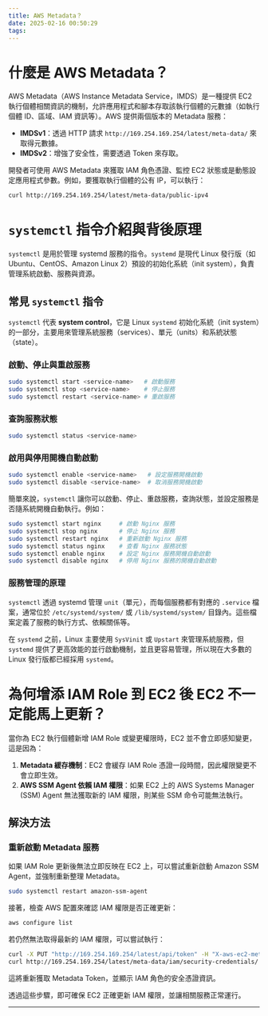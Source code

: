```yaml
---
title: AWS Metadata？
date: 2025-02-16 00:50:29
tags:
---
```


# 什麼是 AWS Metadata？

AWS Metadata（AWS Instance Metadata Service，IMDS）是一種提供 EC2 執行個體相關資訊的機制，允許應用程式和腳本存取該執行個體的元數據（如執行個體 ID、區域、IAM 資訊等）。AWS 提供兩個版本的 Metadata 服務：

- **IMDSv1**：透過 HTTP 請求 `http://169.254.169.254/latest/meta-data/` 來取得元數據。
- **IMDSv2**：增強了安全性，需要透過 Token 來存取。

開發者可使用 AWS Metadata 來獲取 IAM 角色憑證、監控 EC2 狀態或是動態設定應用程式參數。例如，要獲取執行個體的公有 IP，可以執行：

```bash
curl http://169.254.169.254/latest/meta-data/public-ipv4
```

# `systemctl` 指令介紹與背後原理

`systemctl` 是用於管理 systemd 服務的指令。`systemd` 是現代 Linux 發行版（如 Ubuntu、CentOS、Amazon Linux 2）預設的初始化系統（init system），負責管理系統啟動、服務與資源。

## 常見 `systemctl` 指令
`systemctl` 代表 **system control**，它是 Linux `systemd` 初始化系統（init system）的一部分，主要用來管理系統服務（services）、單元（units）和系統狀態（state）。  


### 啟動、停止與重啟服務
```bash
sudo systemctl start <service-name>   # 啟動服務
sudo systemctl stop <service-name>    # 停止服務
sudo systemctl restart <service-name> # 重啟服務
```

### 查詢服務狀態
```bash
sudo systemctl status <service-name>
```

### 啟用與停用開機自動啟動
```bash
sudo systemctl enable <service-name>   # 設定服務開機啟動
sudo systemctl disable <service-name>  # 取消服務開機啟動
```
簡單來說，`systemctl` 讓你可以啟動、停止、重啟服務，查詢狀態，並設定服務是否隨系統開機自動執行。例如：  

```bash
sudo systemctl start nginx     # 啟動 Nginx 服務
sudo systemctl stop nginx      # 停止 Nginx 服務
sudo systemctl restart nginx   # 重新啟動 Nginx 服務
sudo systemctl status nginx    # 查看 Nginx 服務狀態
sudo systemctl enable nginx    # 設定 Nginx 服務開機自動啟動
sudo systemctl disable nginx   # 停用 Nginx 服務的開機自動啟動
```



### 服務管理的原理
`systemctl` 透過 systemd 管理 `unit`（單元），而每個服務都有對應的 `.service` 檔案，通常位於 `/etc/systemd/system/` 或 `/lib/systemd/system/` 目錄內。這些檔案定義了服務的執行方式、依賴關係等。

在 `systemd` 之前，Linux 主要使用 `SysVinit` 或 `Upstart` 來管理系統服務，但 `systemd` 提供了更高效能的並行啟動機制，並且更容易管理，所以現在大多數的 Linux 發行版都已經採用 `systemd`。
# 為何增添 IAM Role 到 EC2 後 EC2 不一定能馬上更新？

當你為 EC2 執行個體新增 IAM Role 或變更權限時，EC2 並不會立即感知變更，這是因為：
1. **Metadata 緩存機制**：EC2 會緩存 IAM Role 憑證一段時間，因此權限變更不會立即生效。
2. **AWS SSM Agent 依賴 IAM 權限**：如果 EC2 上的 AWS Systems Manager (SSM) Agent 無法獲取新的 IAM 權限，則某些 SSM 命令可能無法執行。

## 解決方法
### 重新啟動 Metadata 服務
如果 IAM Role 更新後無法立即反映在 EC2 上，可以嘗試重新啟動 Amazon SSM Agent，並強制重新整理 Metadata。

```bash
sudo systemctl restart amazon-ssm-agent
```

接著，檢查 AWS 配置來確認 IAM 權限是否正確更新：
```bash
aws configure list
```

若仍然無法取得最新的 IAM 權限，可以嘗試執行：
```bash
curl -X PUT "http://169.254.169.254/latest/api/token" -H "X-aws-ec2-metadata-token-ttl-seconds: 21600"
curl http://169.254.169.254/latest/meta-data/iam/security-credentials/
```
這將重新獲取 Metadata Token，並顯示 IAM 角色的安全憑證資訊。

透過這些步驟，即可確保 EC2 正確更新 IAM 權限，並讓相關服務正常運行。

---

